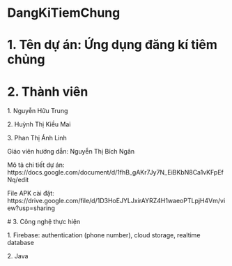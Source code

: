 # DangKiTiemChung
# 1. Tên dự án: Ứng dụng đăng kí tiêm chủng
# 2. Thành viên 
<p> 1. Nguyễn Hữu Trung</p>
<p> 2. Huỳnh Thị Kiều Mai</p>
<p> 3. Phan Thị Ánh Linh</p>
<p> Giáo viên hướng dẫn: Nguyễn Thị Bích Ngân</p>
<p>Mô tả chi tiết dự án: https://docs.google.com/document/d/1fhB_gAKr7Jy7N_EiBKbN8Ca1vKFpEfNq/edit  </p>
<p>File APK cài đặt:  https://drive.google.com/file/d/1D3HoEJYLJxirAYRZ4H1waeoPTLpjH4Vm/view?usp=sharing  </p>
# 3. Công nghệ thực hiện
<p> 1. Firebase: authentication (phone number), cloud storage, realtime database</p>
<p> 2. Java</p>

